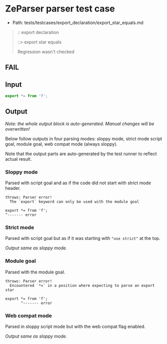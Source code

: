 # ZeParser parser test case

- Path: tests/testcases/export_declaration/export_star_equals.md

> :: export declaration
>
> ::> export star equals
>
> Regression wasn't checked

## FAIL

## Input

`````js
export *= from 'f';
`````

## Output

_Note: the whole output block is auto-generated. Manual changes will be overwritten!_

Below follow outputs in four parsing modes: sloppy mode, strict mode script goal, module goal, web compat mode (always sloppy).

Note that the output parts are auto-generated by the test runner to reflect actual result.

### Sloppy mode

Parsed with script goal and as if the code did not start with strict mode header.

`````
throws: Parser error!
  The `export` keyword can only be used with the module goal

export *= from 'f';
^------- error
`````

### Strict mode

Parsed with script goal but as if it was starting with `"use strict"` at the top.

_Output same as sloppy mode._

### Module goal

Parsed with the module goal.

`````
throws: Parser error!
  Encountered `*=` in a position where expecting to parse an export star

export *= from 'f';
       ^------- error
`````


### Web compat mode

Parsed in sloppy script mode but with the web compat flag enabled.

_Output same as sloppy mode._
